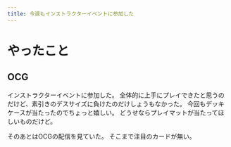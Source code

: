 ```yaml
---
title: 今週もインストラクターイベントに参加した
---
```


# やったこと

## OCG

インストラクターイベントに参加した。
全体的に上手にプレイできたと思うのだけど、素引きのデスサイズに負けたのだけしょうもなかった。
今回もデッキケースが当たったのでちょっと嬉しい。
どうせならプレイマットが当たってほしいものだけど。

そのあとはOCGの配信を見ていた。
そこまで注目のカードが無い。
